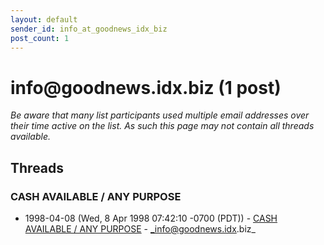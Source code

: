 ```yaml
---
layout: default
sender_id: info_at_goodnews_idx_biz
post_count: 1
---
```


# info<span>@</span>goodnews.idx.biz (1 post)

_Be aware that many list participants used multiple email addresses over their time active on the list. As such this page may not contain all threads available._

## Threads

### CASH AVAILABLE / ANY PURPOSE
+ 1998-04-08 (Wed, 8 Apr 1998 07:42:10 -0700 (PDT)) - [CASH AVAILABLE / ANY PURPOSE](/archive/1998/04/94921238015ecef1fc16a176b32507a9b52b76fbdb50f73c62a6d3a84427f6d7) - _info@goodnews.idx.biz_

